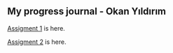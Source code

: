 ## My progress journal - Okan Yıldırım

[Assigment 1](rmarkdown1.html) is here.

[Assigment 2](https://github.com/pjournal/boun01-coronakykumre/blob/gh-pages/assignment2.html) is here.
